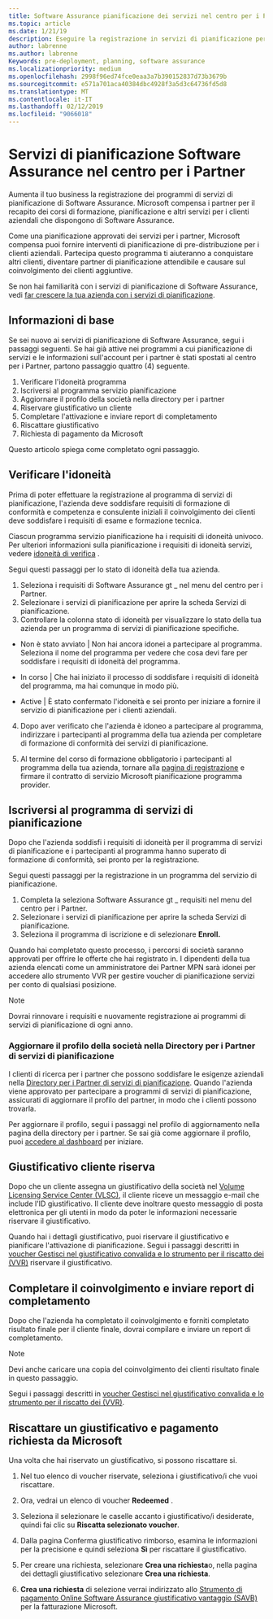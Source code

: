 ```yaml
---
title: Software Assurance pianificazione dei servizi nel centro per i Partner | Centro per i partner
ms.topic: article
ms.date: 1/21/19
description: Eseguire la registrazione in servizi di pianificazione per fornire la pianificazione di pre-distribuzione per i clienti aziendali
author: labrenne
ms.author: labrenne
Keywords: pre-deployment, planning, software assurance
ms.localizationpriority: medium
ms.openlocfilehash: 2998f96ed74fce0eaa3a7b390152837d73b3679b
ms.sourcegitcommit: e571a701aca40384dbc4928f3a5d3c64736fd5d8
ms.translationtype: MT
ms.contentlocale: it-IT
ms.lasthandoff: 02/12/2019
ms.locfileid: "9066018"
---
```

# <a name="software-assurance-planning-services-in-partner-center"></a>Servizi di pianificazione Software Assurance nel centro per i Partner

Aumenta il tuo business la registrazione dei programmi di servizi di pianificazione di Software Assurance. Microsoft compensa i partner per il recapito dei corsi di formazione, pianificazione e altri servizi per i clienti aziendali che dispongono di Software Assurance.

Come una pianificazione approvati dei servizi per i partner, Microsoft compensa puoi fornire interventi di pianificazione di pre-distribuzione per i clienti aziendali. Partecipa questo programma ti aiuteranno a conquistare altri clienti, diventare partner di pianificazione attendibile e causare sul coinvolgimento dei clienti aggiuntive.

Se non hai familiarità con i servizi di pianificazione di Software Assurance, vedi [far crescere la tua azienda con i servizi di pianificazione](https://planningservices.partners.extranet.microsoft.com/en/Pages/default.aspx).


## <a name="get-started"></a>Informazioni di base

Se sei nuovo ai servizi di pianificazione di Software Assurance, segui i passaggi seguenti. Se hai già attive nei programmi a cui pianificazione di servizi e le informazioni sull'account per i partner è stati spostati al centro per i Partner, partono passaggio quattro (4) seguente. 

1. Verificare l'idoneità programma 
2. Iscriversi al programma servizio pianificazione
3. Aggiornare il profilo della società nella directory per i partner
4. Riservare giustificativo un cliente 
5. Completare l'attivazione e inviare report di completamento
6. Riscattare giustificativo 
7. Richiesta di pagamento da Microsoft

Questo articolo spiega come completato ogni passaggio.

## <a name="confirm-eligibility"></a>Verificare l'idoneità

Prima di poter effettuare la registrazione al programma di servizi di pianificazione, l'azienda deve soddisfare requisiti di formazione di conformità e competenza e consulente iniziali il coinvolgimento dei clienti deve soddisfare i requisiti di esame e formazione tecnica. 

Ciascun programma servizio pianificazione ha i requisiti di idoneità univoco. Per ulteriori informazioni sulla pianificazione i requisiti di idoneità servizi, vedere [idoneità di verifica](https://planningservices.partners.extranet.microsoft.com/en/Pages/partnereligibilityrequirements.aspx) .

Segui questi passaggi per lo stato di idoneità della tua azienda.

1. Seleziona i requisiti di Software Assurance gt _ nel menu del centro per i Partner. 
2. Selezionare i servizi di pianificazione per aprire la scheda Servizi di pianificazione.
3. Controllare la colonna stato di idoneità per visualizzare lo stato della tua azienda per un programma di servizi di pianificazione specifiche. 

- Non è stato avviato | Non hai ancora idonei a partecipare al programma. Seleziona il nome del programma per vedere che cosa devi fare per soddisfare i requisiti di idoneità del programma.

- In corso | Che hai iniziato il processo di soddisfare i requisiti di idoneità del programma, ma hai comunque in modo più.

- Active | È stato confermato l'idoneità e sei pronto per iniziare a fornire il servizio di pianificazione per i clienti aziendali. 

4. Dopo aver verificato che l'azienda è idoneo a partecipare al programma, indirizzare i partecipanti al programma della tua azienda per completare di formazione di conformità dei servizi di pianificazione. 

5. Al termine del corso di formazione obbligatorio i partecipanti al programma della tua azienda, tornare alla [pagina di registrazione](https://planningservices.partners.extranet.microsoft.com/en/Pages/GetRegistered.aspx) e firmare il contratto di servizio Microsoft pianificazione programma provider. 

## <a name="enroll-in-the-planning-services-program"></a>Iscriversi al programma di servizi di pianificazione

Dopo che l'azienda soddisfi i requisiti di idoneità per il programma di servizi di pianificazione e i partecipanti al programma hanno superato di formazione di conformità, sei pronto per la registrazione. 

Segui questi passaggi per la registrazione in un programma del servizio di pianificazione.

1. Completa la seleziona Software Assurance gt _ requisiti nel menu del centro per i Partner. 
2. Selezionare i servizi di pianificazione per aprire la scheda Servizi di pianificazione.
3. Seleziona il programma di iscrizione e di selezionare **Enroll.**

Quando hai completato questo processo, i percorsi di società saranno approvati per offrire le offerte che hai registrato in. I dipendenti della tua azienda elencati come un amministratore dei Partner MPN sarà idonei per accedere allo strumento VVR per gestire voucher di pianificazione servizi per conto di qualsiasi posizione.
>[!Note]
> Dovrai rinnovare i requisiti e nuovamente registrazione ai programmi di servizi di pianificazione di ogni anno.

### <a name="update-your-companys-profile-in-the-planning-services-partner-directory"></a>Aggiornare il profilo della società nella Directory per i Partner di servizi di pianificazione 

I clienti di ricerca per i partner che possono soddisfare le esigenze aziendali nella [Directory per i Partner di servizi di pianificazione](https://directory.partners.extranet.microsoft.com/psbproviders/). Quando l'azienda viene approvato per partecipare a programmi di servizi di pianificazione, assicurati di aggiornare il profilo del partner, in modo che i clienti possono trovarla. 

Per aggiornare il profilo, segui i passaggi nel profilo di aggiornamento nella pagina della directory per i partner. Se sai già come aggiornare il profilo, puoi [accedere al dashboard](https://planningservices.partners.extranet.microsoft.com/en/Pages/dashboard.aspx) per iniziare.  

## <a name="reserve-customer-voucher"></a>Giustificativo cliente riserva

Dopo che un cliente assegna un giustificativo della società nel [Volume Licensing Service Center (VLSC)](https://www.microsoft.com/Licensing/servicecenter/default.aspx), il cliente riceve un messaggio e-mail che include l'ID giustificativo. Il cliente deve inoltrare questo messaggio di posta elettronica per gli utenti in modo da poter le informazioni necessarie riservare il giustificativo. 

Quando hai i dettagli giustificativo, puoi riservare il giustificativo e pianificare l'attivazione di pianificazione. Segui i passaggi descritti in [voucher Gestisci nel giustificativo convalida e lo strumento per il riscatto dei (VVR)](voucher-validation-tool.md) riservare il giustificativo.  

## <a name="complete-the-engagement-and-submit-completion-report"></a>Completare il coinvolgimento e inviare report di completamento

Dopo che l'azienda ha completato il coinvolgimento e forniti completato risultato finale per il cliente finale, dovrai compilare e inviare un report di completamento.

>[!NOTE]
> Devi anche caricare una copia del coinvolgimento dei clienti risultato finale in questo passaggio. 


Segui i passaggi descritti in [voucher Gestisci nel giustificativo convalida e lo strumento per il riscatto dei (VVR)](voucher-validation-tool.md).

## <a name="redeem-a-voucher-and-request-payment-from-microsoft"></a>Riscattare un giustificativo e pagamento richiesta da Microsoft

Una volta che hai riservato un giustificativo, si possono riscattare si. 

1. Nel tuo elenco di voucher riservate, seleziona i giustificativo/i che vuoi riscattare. 
2. Ora, vedrai un elenco di voucher **Redeemed** .
3. Seleziona il selezionare le caselle accanto i giustificativo/i desiderate, quindi fai clic su **Riscatta selezionato voucher**.
4. Dalla pagina Conferma giustificativo rimborso, esamina le informazioni per la precisione e quindi seleziona **Sì** per riscattare il giustificativo.

5. Per creare una richiesta, selezionare **Crea una richiesta**o, nella pagina dei dettagli giustificativo selezionare **Crea una richiesta**.

6. **Crea una richiesta** di selezione verrai indirizzato allo [Strumento di pagamento Online Software Assurance giustificativo vantaggio (SAVB)](https://planningservices.partners.extranet.microsoft.com/en/Pages/getpaid.aspx) per la fatturazione Microsoft.



